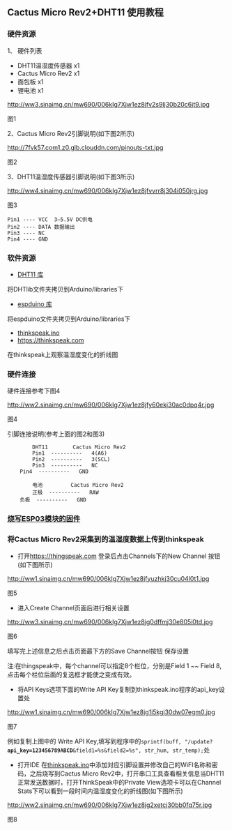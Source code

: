 ## Cactus Micro Rev2+DHT11 使用教程

### 硬件资源

1、 硬件列表

  - DHT11温湿度传感器 x1
  - Cactus Micro Rev2 x1
  - 面包板 x1
  - 锂电池 x1

<http://ww3.sinaimg.cn/mw690/006kIg7Xjw1ez8jfv2s9lj30b20c6jt9.jpg>

图1

2、Cactus Micro Rev2引脚说明(如下图2所示)

<http://7fvk57.com1.z0.glb.clouddn.com/pinouts-txt.jpg>

图2

3、DHT11温湿度传感器引脚说明(如下图3所示)

<http://ww4.sinaimg.cn/mw690/006kIg7Xjw1ez8jfvvrr8j304i050jrg.jpg>

图3

    Pin1 ---- VCC  3—5.5V DC供电
    Pin2 ---- DATA 数据输出
    Pin3 ---- NC
    Pin4 ---- GND

### 软件资源

  - [DHT11 库](https://github.com/amengcool/libraries/tree/master/DHT11)

将DHTlib文件夹拷贝到Arduino/libraries下

  - [espduino
    库](https://github.com/amengcool/libraries/tree/master/espduino)

将espduino文件夹拷贝到Arduino/libraries下

  - [thinkspeak.ino](https://github.com/amengcool/OpenCode/tree/master/thingspeak)
  - <https://thinkspeak.com>

在thinkspeak上观察温湿度变化的折线图

### 硬件连接

硬件连接参考下图4

<http://ww2.sinaimg.cn/mw690/006kIg7Xjw1ez8jfy60ekj30ac0dpq4r.jpg>

图4

引脚连接说明(参考上面的图2和图3)

```
        DHT11        Cactus Micro Rev2
        Pin1  ----------   4(A6)
        Pin2  ----------   3(SCL)
        Pin3  ----------   NC
    Pin4  ----------   GND

        电池         Cactus Micro Rev2
        正极  ----------   RAW
    负极  ----------   GND
```

### [烧写ESP03模块的固件](http://wiki.aprbrother.com/wiki/How_to_made_Cactus_Micro_R2_as_ESP8266_programmer)

### 将Cactus Micro Rev2采集到的温湿度数据上传到thinkspeak

  - 打开<https://thingspeak.com> 登录后点击Channels下的New Channel 按钮(如下图所示)

<http://ww1.sinaimg.cn/mw690/006kIg7Xjw1ez8jfyuzhkj30cu04l0t1.jpg>

图5

  - 进入Create Channel页面后进行相关设置

<http://ww3.sinaimg.cn/mw690/006kIg7Xjw1ez8jg0dffmj30e805i0td.jpg>

图6

填写完上述信息之后点击页面最下方的Save Channel按钮 保存设置

注:在thingspeak中，每个channel可以指定8个栏位，分别是Field 1 ~~ Field
8,点击每个栏位后面的复选框才能使之变成有效。

  - 将API Keys选项下面的Write API Key复制到thinkspeak.ino程序的api_key设置处

<http://ww1.sinaimg.cn/mw690/006kIg7Xjw1ez8jg1i5kgj30dw07egm0.jpg>

图7

例如复制上图中的 Write API Key,填写到程序中的`sprintf(buff,
"/update?`**`api_key=123456789ABCD`**`&field1=%s&field2=%s", str_hum,
str_temp);`处

  - 打开IDE
    在[thinkspeak.ino](https://github.com/AprilBrother/espduino/tree/master/examples/thingspeak)中添加对应引脚设置并修改自己的WiFI名称和密码，之后烧写到Cactus
    Micro Rev2中，打开串口工具查看相关信息当DHT11正常发送数据时，打开ThinkSpeak中的Private
    View选项卡可以在Channel Stats下可以看到一段时间内温湿度变化的折线图(如下图所示)

<http://ww2.sinaimg.cn/mw690/006kIg7Xjw1ez8jg2xetcj30bb0fq75r.jpg>

图8